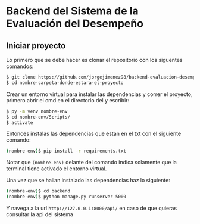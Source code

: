 # Backend del Sistema de la Evaluación del Desempeño

## Iniciar proyecto

Lo primero que se debe hacer es clonar el repositorio con los siguentes comandos:

```sh
$ git clone https://github.com/jorgejimenez98/backend-evaluacion-desempenno.git
$ cd nombre-carpeta-donde-estara-el-proyecto
```

Crear un entorno virtual para instalar las dependencias y correr el proyecto, primero abrir el cmd en el directorio del <nombre-carpeta-donde-estara-el-proyecto> y escribir:

```sh
$ py -m venv nombre-env
$ cd nombre-env/Scripts/
$ activate
```

Entonces instalas las dependencias que estan en el txt con el siguiente comando:

```sh
(nombre-env)$ pip install -r requirements.txt
```
Notar que `(nombre-env)` delante del comando indica solamente que la terminal tiene activado el entorno virtual.

Una vez que se hallan instalado las dependencias haz lo siguiente:
```sh
(nombre-env)$ cd backend
(nombre-env)$ python manage.py runserver 5000
```
Y navega a la url `http://127.0.0.1:8000/api/` en caso de que quieras consultar la api del sistema
  
